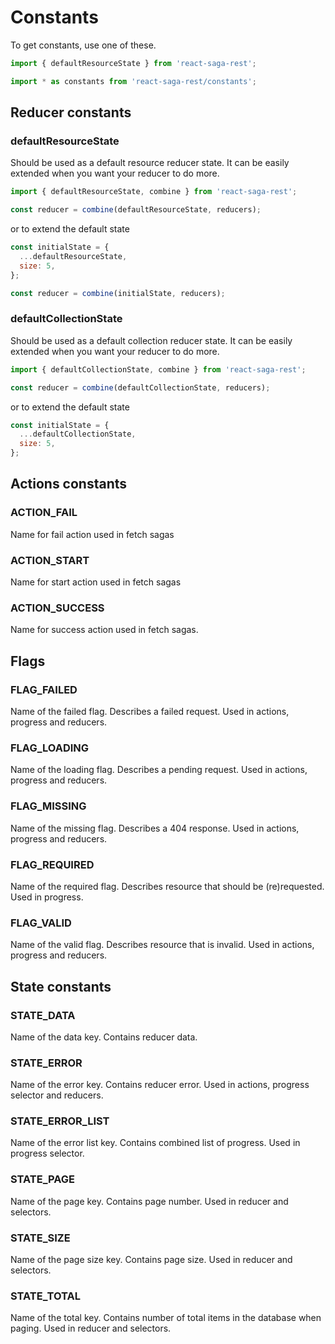 # Constants

To get constants, use one of these.

```javascript
import { defaultResourceState } from 'react-saga-rest';
```

```javascript
import * as constants from 'react-saga-rest/constants';
```

## Reducer constants

### defaultResourceState

Should be used as a default resource reducer state. It can be easily extended when you want your reducer to do more.

```javascript
import { defaultResourceState, combine } from 'react-saga-rest';
```

```javascript
const reducer = combine(defaultResourceState, reducers);
```

or to extend the default state

```javascript
const initialState = {
  ...defaultResourceState,
  size: 5,
};

const reducer = combine(initialState, reducers);
```

### defaultCollectionState

Should be used as a default collection reducer state. It can be easily extended when you want your reducer to do more.

```javascript
import { defaultCollectionState, combine } from 'react-saga-rest';
```

```javascript
const reducer = combine(defaultCollectionState, reducers);
```

or to extend the default state

```javascript
const initialState = {
  ...defaultCollectionState,
  size: 5,
};
```

## Actions constants

### ACTION_FAIL

Name for fail action used in fetch sagas

### ACTION_START

Name for start action used in fetch sagas

### ACTION_SUCCESS

Name for success action used in fetch sagas.

## Flags

### FLAG_FAILED

Name of the failed flag. Describes a failed request. Used in actions, progress and reducers.

### FLAG_LOADING

Name of the loading flag. Describes a pending request. Used in actions, progress and reducers.

### FLAG_MISSING

Name of the missing flag. Describes a 404 response. Used in actions, progress and reducers.

### FLAG_REQUIRED

Name of the required flag. Describes resource that should be (re)requested. Used in progress.

### FLAG_VALID

Name of the valid flag. Describes resource that is invalid. Used in actions, progress and reducers.


## State constants

### STATE_DATA

Name of the data key. Contains reducer data.

### STATE_ERROR

Name of the error key. Contains reducer error. Used in actions, progress selector and reducers.

### STATE_ERROR_LIST

Name of the error list key. Contains combined list of progress. Used in progress selector.

### STATE_PAGE

Name of the page key. Contains page number. Used in reducer and selectors.

### STATE_SIZE

Name of the page size key. Contains page size. Used in reducer and selectors.

### STATE_TOTAL

Name of the total key. Contains number of total items in the database when paging. Used in reducer and selectors.
